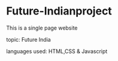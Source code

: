 # Future-Indianproject

This is a single page website

topic: Future India

languages used: HTML,CSS & Javascript
